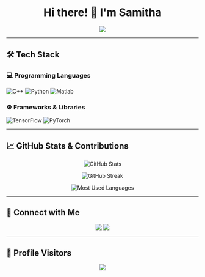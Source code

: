 <h1 align="center">Hi there! 👋 I'm Samitha</h1>

<p align="center">
  <img src="https://readme-typing-svg.herokuapp.com?font=Fira+Code&weight=500&size=22&pause=1000&color=36BCF7&center=true&vCenter=true&width=435&lines=Electronic+Engineer;ML+%2F+AI+ML+Enthusiast;Always+learning+new+things!">
</p>

---


## 🛠️ Tech Stack

### **💻 Programming Languages**
![C++](https://img.shields.io/badge/C%2B%2B-00599C?style=for-the-badge&logo=c%2B%2B&logoColor=white)
![Python](https://img.shields.io/badge/Python-FFD43B?style=for-the-badge&logo=python&logoColor=blue)
![Matlab](https://img.shields.io/badge/Matlab-F7DF1E?style=for-the-badge&logo=matlab&logoColor=black)

### **⚙️ Frameworks & Libraries**
![TensorFlow](https://img.shields.io/badge/TensorFlow-FF6F00?style=for-the-badge&logo=tensorflow&logoColor=white)
![PyTorch](https://img.shields.io/badge/PyTorch-EE4C2C?style=for-the-badge&logo=pytorch&logoColor=white)

---

## 📈 GitHub Stats & Contributions

<p align="center">
  <img src="https://github-readme-stats.vercel.app/api?username=samitha278&show_icons=true&theme=radical" alt="GitHub Stats">
</p>

<p align="center">
  <img src="https://github-readme-streak-stats.herokuapp.com/?user=samitha278&theme=radical" alt="GitHub Streak">
</p>

<p align="center">
  <img src="https://github-readme-stats-sigma-five.vercel.app/api/top-langs/?username=samitha278&layout=compact&theme=radical" alt="Most Used Languages">
</p>

---

## 🔗 Connect with Me
<p align="center">
  <a href="https://linkedin.com/in/samitha-sahan-52211a254" target="_blank">
    <img src="https://img.shields.io/badge/LinkedIn-0077B5?style=for-the-badge&logo=linkedin&logoColor=white">
  </a>
  <a href="mailto:samithasahanssb@gmail.com">
    <img src="https://img.shields.io/badge/Email-D14836?style=for-the-badge&logo=gmail&logoColor=white">
  </a>
</p>

---

## 🎯 Profile Visitors
<p align="center">
  <img src="https://komarev.com/ghpvc/?username=samitha278&color=green&style=for-the-badge">
</p>
